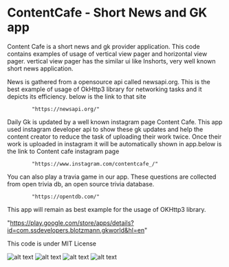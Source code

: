 # ContentCafe - Short News and GK app

Content Cafe is a short news and gk provider application. 
This code contains examples of usage of vertical view pager and horizontal view pager. vertical view pager has the similar ui
like Inshorts, very well known short news application.

News is gathered from a opensource api called newsapi.org. This is the best example of usage of OkHttp3 library for networking 
tasks and it depicts its efficiency. below is the link to that site


            "https://newsapi.org/"

Daily Gk is updated by a well known instagram page Content Cafe. This app used instagram developer api to show these gk updates 
and help the content creator to reduce the task of uploading their work twice. Once their work is uploaded in instagram it will be
automatically shown in app.below is the link to Content cafe instagram page


            "https://www.instagram.com/contentcafe_/"

You can also play a travia game in our app. These questions are collected from open trivia db, an open source trivia database.
            
            
            "https://opentdb.com/"

This app will remain as best example for the usage of OKHttp3 library.


"https://play.google.com/store/apps/details?id=com.ssdevelopers.blotzmann.gkworld&hl=en"

This code is under MIT License 

![alt text](https://lh3.googleusercontent.com/WXwJsU6mCtsRDYjiE3N0OveBbYp_OT5rO9xmumkYNC4A22wURFs3sD1mLMJ3M6X6-vDA=w1920-h944)
![alt text](https://lh3.googleusercontent.com/2gr1l5ww-d32NnCEo3_80BxW9uBdyVihr3XOP1wKApbx6aV8C6JyYDqF-C-hmBWkLH3s=w1920-h944)
![alt text](https://lh3.googleusercontent.com/Mmn-ljcpR1zUhV0jHH7kgscFEBkTDpXkD9fWArKtniqcyj-5XTxcXqNBzS6-MC9oKsU=w1920-h944)
![alt text](https://lh3.googleusercontent.com/jGJHflOi2y7BO9J1dpqE8qy1VqWVMr1sCf95fllZ58xVlGPisj1uiblLd1WExwSzwLU=w1920-h944)
